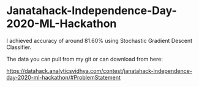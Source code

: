 # Janatahack-Independence-Day-2020-ML-Hackathon

I achieved accuracy of around 81.60% using Stochastic Gradient Descent Classifier.

The data you can pull from my git or can download from here:

https://datahack.analyticsvidhya.com/contest/janatahack-independence-day-2020-ml-hackathon/#ProblemStatement
